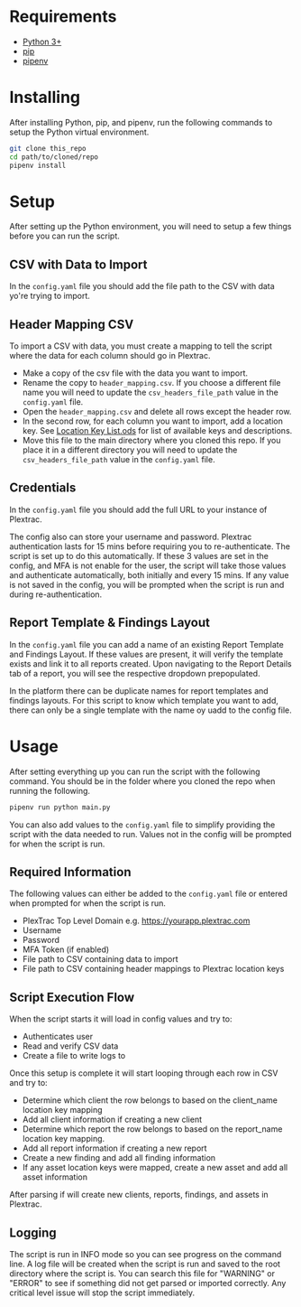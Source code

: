 # Requirements
- [Python 3+](https://www.python.org/downloads/)
- [pip](https://pip.pypa.io/en/stable/installation/)
- [pipenv](https://pipenv.pypa.io/en/latest/install/)

# Installing
After installing Python, pip, and pipenv, run the following commands to setup the Python virtual environment.
```bash
git clone this_repo
cd path/to/cloned/repo
pipenv install
```

# Setup
After setting up the Python environment, you will need to setup a few things before you can run the script.

## CSV with Data to Import
In the `config.yaml` file you should add the file path to the CSV with data yo're trying to import.

## Header Mapping CSV
To import a CSV with data, you must create a mapping to tell the script where the data for each column should go in Plextrac.
- Make a copy of the csv file with the data you want to import.
- Rename the copy to `header_mapping.csv`. If you choose a different file name you will need to update the `csv_headers_file_path` value in the `config.yaml` file.
- Open the `header_mapping.csv` and delete all rows except the header row.
- In the second row, for each column you want to import, add a location key. See [Location Key List.ods](https://github.com/pgreen-ptrac/general-csv-import/files/9842592/Location.Key.List.ods) for list of available keys and descriptions.
- Move this file to the main directory where you cloned this repo. If you place it in a different directory you will need to update the `csv_headers_file_path` value in the `config.yaml` file.

## Credentials
In the `config.yaml` file you should add the full URL to your instance of Plextrac.

The config also can store your username and password. Plextrac authentication lasts for 15 mins before requiring you to re-authenticate. The script is set up to do this automatically. If these 3 values are set in the config, and MFA is not enable for the user, the script will take those values and authenticate automatically, both initially and every 15 mins. If any value is not saved in the config, you will be prompted when the script is run and during re-authentication.

## Report Template & Findings Layout
In the `config.yaml` file you can add a name of an existing Report Template and Findings Layout. If these values are present, it will verify the template exists and link it to all reports created. Upon navigating to the Report Details tab of a report, you will see the respective dropdown prepopulated.

In the platform there can be duplicate names for report templates and findings layouts. For this script to know which template you want to add, there can only be a single template with the name oy uadd to the config file.

# Usage
After setting everything up you can run the script with the following command. You should be in the folder where you cloned the repo when running the following.
```bash
pipenv run python main.py
```
You can also add values to the `config.yaml` file to simplify providing the script with the data needed to run. Values not in the config will be prompted for when the script is run.

## Required Information
The following values can either be added to the `config.yaml` file or entered when prompted for when the script is run.
- PlexTrac Top Level Domain e.g. https://yourapp.plextrac.com
- Username
- Password
- MFA Token (if enabled)
- File path to CSV containing data to import
- File path to CSV containing header mappings to Plextrac location keys

## Script Execution Flow
When the script starts it will load in config values and try to:
- Authenticates user
- Read and verify CSV data
- Create a file to write logs to

Once this setup is complete it will start looping through each row in CSV and try to:
- Determine which client the row belongs to based on the client_name location key mapping
- Add all client information if creating a new client
- Determine which report the row belongs to based on the report_name location key mapping.
- Add all report information if creating a new report
- Create a new finding and add all finding information
- If any asset location keys were mapped, create a new asset and add all asset information

After parsing if will create new clients, reports, findings, and assets in Plextrac.

## Logging
The script is run in INFO mode so you can see progress on the command line. A log file will be created when the script is run and saved to the root directory where the script is. You can search this file for "WARNING" or "ERROR" to see if something did not get parsed or imported correctly. Any critical level issue will stop the script immediately.
